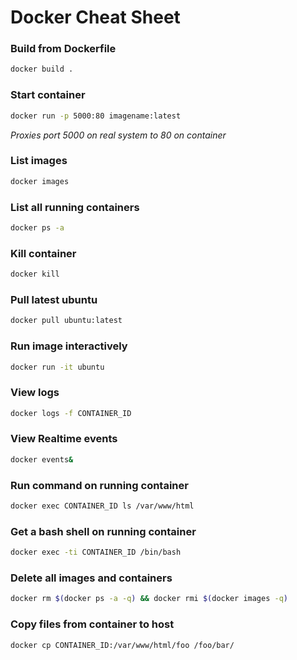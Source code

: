 # Docker Cheat Sheet

### Build from Dockerfile

```bash
docker build .
```

### Start container

```bash
docker run -p 5000:80 imagename:latest
```
_Proxies port 5000 on real system to 80 on container_

### List images

```bash
docker images
```

### List all running containers

```bash
docker ps -a
```

### Kill container

```bash
docker kill 
```

### Pull latest ubuntu

```bash
docker pull ubuntu:latest
```

### Run image interactively

```bash
docker run -it ubuntu
```

### View logs

```bash
docker logs -f CONTAINER_ID
```

### View Realtime events

```bash
docker events&
```

### Run command on running container

```bash
docker exec CONTAINER_ID ls /var/www/html
```

### Get a bash shell on running container

```bash
docker exec -ti CONTAINER_ID /bin/bash
```

### Delete all images and containers

```bash
docker rm $(docker ps -a -q) && docker rmi $(docker images -q)
```

### Copy files from container to host

```bash
docker cp CONTAINER_ID:/var/www/html/foo /foo/bar/
```
